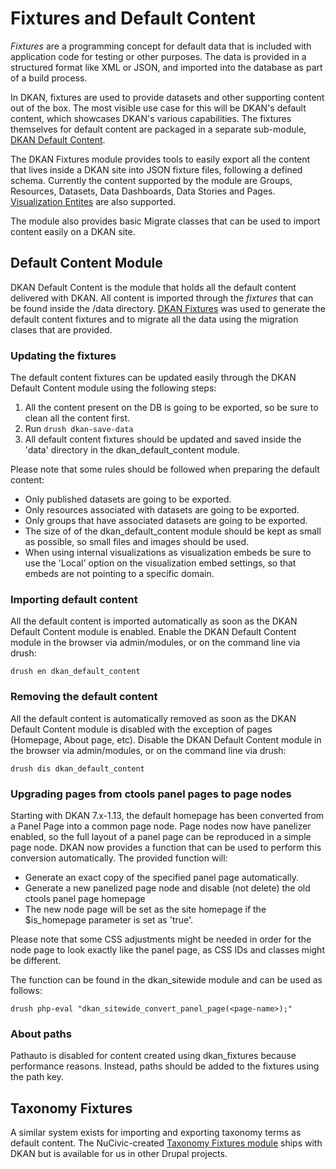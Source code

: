 # Fixtures and Default Content

_Fixtures_ are a programming concept for default data that is included with application code for testing or other purposes. The data is provided in a structured format like XML or JSON, and imported into the database as part of a build process.

In DKAN, fixtures are used to provide datasets and other supporting content out of the box. The most visible use case for this will be DKAN's default content, which showcases DKAN's various capabilities. The fixtures themselves for default content are packaged in a separate sub-module, [DKAN Default Content](https://github.com/NuCivic/dkan/tree/7.x-1.x/modules/dkan/dkan_fixtures/modules/dkan_default_content).

The DKAN Fixtures module provides tools to easily export all the content that lives inside a
DKAN site into JSON fixture files, following a defined schema. Currently the content supported by the module are Groups, Resources, Datasets, Data Dashboards, Data Stories and Pages. [Visualization Entites](https://github.com/NuCivic/visualization_entity) are also supported.

The module also provides basic Migrate classes that can be used to import content easily on a DKAN site.

## Default Content Module

DKAN Default Content is the module that holds all the default content delivered with DKAN. All content is
imported through the _fixtures_ that can be found inside the /data directory. [DKAN Fixtures](https://github.com/NuCivic/dkan/tree/7.x-1.x/modules/dkan/dkan_fixtures) was used to generate
the default content fixtures and to migrate all the data using the migration clases that are provided.

### Updating the fixtures

The default content fixtures can be updated easily through the DKAN Default Content module using the following steps:

1. All the content present on the DB is going to be exported, so be sure to clean all the content first.
2. Run ```drush dkan-save-data```
3. All default content fixtures should be updated and saved inside the 'data' directory in the dkan_default_content module.

Please note that some rules should be followed when preparing the default content:

* Only published datasets are going to be exported.
* Only resources associated with datasets are going to be exported.
* Only groups that have associated datasets are going to be exported.
* The size of of the dkan_default_content module should be kept as small as possible, so small files and images should be used.
* When using internal visualizations as visualization embeds be sure to use the 'Local' option on the visualization embed settings, so that embeds are not pointing to a specific domain.

### Importing default content

All the default content is imported automatically as soon as the DKAN Default Content module is enabled. Enable the DKAN Default Content module in the browser via admin/modules, or on the command line via drush:

```drush en dkan_default_content```

### Removing the default content

All the default content is automatically removed as soon as the DKAN Default Content module is disabled
with the exception of pages (Homepage, About page, etc). Disable the DKAN Default Content module in the browser via admin/modules, or on the command line via drush:

```drush dis dkan_default_content```

### Upgrading pages from ctools panel pages to page nodes

Starting with DKAN 7.x-1.13, the default homepage has been converted from a Panel Page into a common page node. Page nodes now have panelizer enabled, so the full layout of a panel page can be reproduced in a simple page node. DKAN now provides a function that can be used to perform this conversion automatically. The provided function will:

- Generate an exact copy of the specified panel page automatically.
- Generate a new panelized page node and disable (not delete) the old ctools panel page homepage
- The new node page will be set as the site homepage if the $is_homepage parameter is set as 'true'.

Please note that some CSS adjustments might be needed in order for the node page to look exactly like the panel page, as CSS IDs and classes might be different.

The function can be found in the dkan_sitewide module and can be used as follows:

```drush php-eval "dkan_sitewide_convert_panel_page(<page-name>);"```

### About paths
Pathauto is disabled for content created using dkan_fixtures because performance reasons. Instead, paths should be added to the fixtures using the path key.

## Taxonomy Fixtures

A similar system exists for importing and exporting taxonomy terms as default content. The NuCivic-created [Taxonomy Fixtures module](https://github.com/NuCivic/taxonomy_fixtures) ships with DKAN but is available for us in other Drupal projects.
